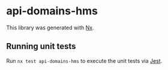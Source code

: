 # api-domains-hms

This library was generated with [Nx](https://nx.dev).

## Running unit tests

Run `nx test api-domains-hms` to execute the unit tests via [Jest](https://jestjs.io).

